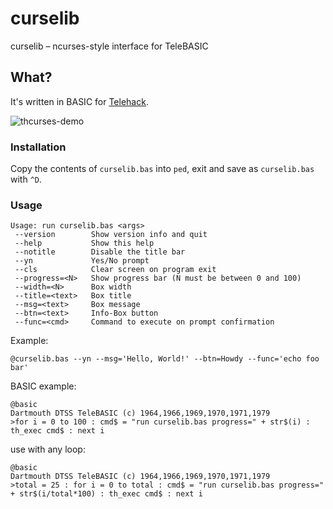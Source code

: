 # curselib
curselib – ncurses-style interface for TeleBASIC

## What?
It's written in BASIC for [Telehack](https://telehack.com).

![thcurses-demo](https://feen.us/1p6zjy.gif)

### Installation
Copy the contents of `curselib.bas` into `ped`, exit and save as `curselib.bas` with `^D`.

### Usage
```
Usage: run curselib.bas <args>
 --version        Show version info and quit
 --help           Show this help
 --notitle        Disable the title bar
 --yn             Yes/No prompt
 --cls            Clear screen on program exit
 --progress=<N>   Show progress bar (N must be between 0 and 100)
 --width=<N>      Box width
 --title=<text>   Box title
 --msg=<text>     Box message
 --btn=<text>     Info-Box button
 --func=<cmd>     Command to execute on prompt confirmation
```

Example:
```
@curselib.bas --yn --msg='Hello, World!' --btn=Howdy --func='echo foo bar'
```

BASIC example:
```
@basic
Dartmouth DTSS TeleBASIC (c) 1964,1966,1969,1970,1971,1979
>for i = 0 to 100 : cmd$ = "run curselib.bas progress=" + str$(i) : th_exec cmd$ : next i
```

use with any loop:
```
@basic
Dartmouth DTSS TeleBASIC (c) 1964,1966,1969,1970,1971,1979
>total = 25 : for i = 0 to total : cmd$ = "run curselib.bas progress=" + str$(i/total*100) : th_exec cmd$ : next i
```
